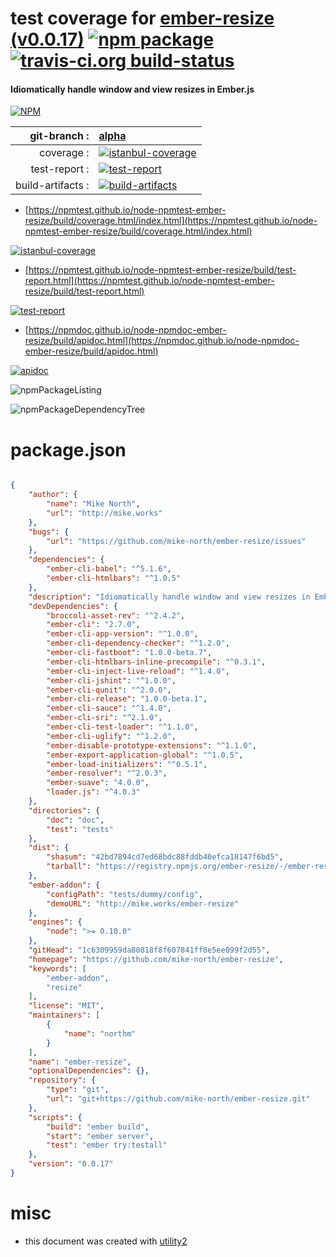 # test coverage for  [ember-resize (v0.0.17)](https://github.com/mike-north/ember-resize)  [![npm package](https://img.shields.io/npm/v/npmtest-ember-resize.svg?style=flat-square)](https://www.npmjs.org/package/npmtest-ember-resize) [![travis-ci.org build-status](https://api.travis-ci.org/npmtest/node-npmtest-ember-resize.svg)](https://travis-ci.org/npmtest/node-npmtest-ember-resize)
#### Idiomatically handle window and view resizes in Ember.js

[![NPM](https://nodei.co/npm/ember-resize.png?downloads=true&downloadRank=true&stars=true)](https://www.npmjs.com/package/ember-resize)

| git-branch : | [alpha](https://github.com/npmtest/node-npmtest-ember-resize/tree/alpha)|
|--:|:--|
| coverage : | [![istanbul-coverage](https://npmtest.github.io/node-npmtest-ember-resize/build/coverage.badge.svg)](https://npmtest.github.io/node-npmtest-ember-resize/build/coverage.html/index.html)|
| test-report : | [![test-report](https://npmtest.github.io/node-npmtest-ember-resize/build/test-report.badge.svg)](https://npmtest.github.io/node-npmtest-ember-resize/build/test-report.html)|
| build-artifacts : | [![build-artifacts](https://npmtest.github.io/node-npmtest-ember-resize/glyphicons_144_folder_open.png)](https://github.com/npmtest/node-npmtest-ember-resize/tree/gh-pages/build)|

- [https://npmtest.github.io/node-npmtest-ember-resize/build/coverage.html/index.html](https://npmtest.github.io/node-npmtest-ember-resize/build/coverage.html/index.html)

[![istanbul-coverage](https://npmtest.github.io/node-npmtest-ember-resize/build/screenCapture.buildCi.browser.%252Ftmp%252Fbuild%252Fcoverage.lib.html.png)](https://npmtest.github.io/node-npmtest-ember-resize/build/coverage.html/index.html)

- [https://npmtest.github.io/node-npmtest-ember-resize/build/test-report.html](https://npmtest.github.io/node-npmtest-ember-resize/build/test-report.html)

[![test-report](https://npmtest.github.io/node-npmtest-ember-resize/build/screenCapture.buildCi.browser.%252Ftmp%252Fbuild%252Ftest-report.html.png)](https://npmtest.github.io/node-npmtest-ember-resize/build/test-report.html)

- [https://npmdoc.github.io/node-npmdoc-ember-resize/build/apidoc.html](https://npmdoc.github.io/node-npmdoc-ember-resize/build/apidoc.html)

[![apidoc](https://npmdoc.github.io/node-npmdoc-ember-resize/build/screenCapture.buildCi.browser.%252Ftmp%252Fbuild%252Fapidoc.html.png)](https://npmdoc.github.io/node-npmdoc-ember-resize/build/apidoc.html)

![npmPackageListing](https://npmtest.github.io/node-npmtest-ember-resize/build/screenCapture.npmPackageListing.svg)

![npmPackageDependencyTree](https://npmtest.github.io/node-npmtest-ember-resize/build/screenCapture.npmPackageDependencyTree.svg)



# package.json

```json

{
    "author": {
        "name": "Mike North",
        "url": "http://mike.works"
    },
    "bugs": {
        "url": "https://github.com/mike-north/ember-resize/issues"
    },
    "dependencies": {
        "ember-cli-babel": "^5.1.6",
        "ember-cli-htmlbars": "^1.0.5"
    },
    "description": "Idiomatically handle window and view resizes in Ember.js",
    "devDependencies": {
        "broccoli-asset-rev": "^2.4.2",
        "ember-cli": "2.7.0",
        "ember-cli-app-version": "^1.0.0",
        "ember-cli-dependency-checker": "^1.2.0",
        "ember-cli-fastboot": "1.0.0-beta.7",
        "ember-cli-htmlbars-inline-precompile": "^0.3.1",
        "ember-cli-inject-live-reload": "^1.4.0",
        "ember-cli-jshint": "^1.0.0",
        "ember-cli-qunit": "^2.0.0",
        "ember-cli-release": "1.0.0-beta.1",
        "ember-cli-sauce": "^1.4.0",
        "ember-cli-sri": "^2.1.0",
        "ember-cli-test-loader": "^1.1.0",
        "ember-cli-uglify": "^1.2.0",
        "ember-disable-prototype-extensions": "^1.1.0",
        "ember-export-application-global": "^1.0.5",
        "ember-load-initializers": "^0.5.1",
        "ember-resolver": "^2.0.3",
        "ember-suave": "4.0.0",
        "loader.js": "^4.0.3"
    },
    "directories": {
        "doc": "doc",
        "test": "tests"
    },
    "dist": {
        "shasum": "42bd7894cd7ed68bdc88fddb40efca18147f6bd5",
        "tarball": "https://registry.npmjs.org/ember-resize/-/ember-resize-0.0.17.tgz"
    },
    "ember-addon": {
        "configPath": "tests/dummy/config",
        "demoURL": "http://mike.works/ember-resize"
    },
    "engines": {
        "node": ">= 0.10.0"
    },
    "gitHead": "1c6309959da80818f8f607841ff8e5ee099f2d55",
    "homepage": "https://github.com/mike-north/ember-resize",
    "keywords": [
        "ember-addon",
        "resize"
    ],
    "license": "MIT",
    "maintainers": [
        {
            "name": "northm"
        }
    ],
    "name": "ember-resize",
    "optionalDependencies": {},
    "repository": {
        "type": "git",
        "url": "git+https://github.com/mike-north/ember-resize.git"
    },
    "scripts": {
        "build": "ember build",
        "start": "ember server",
        "test": "ember try:testall"
    },
    "version": "0.0.17"
}
```



# misc
- this document was created with [utility2](https://github.com/kaizhu256/node-utility2)
